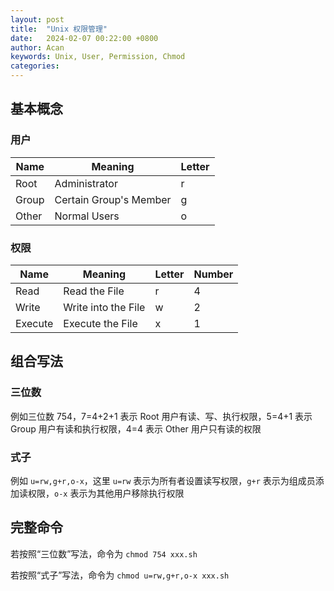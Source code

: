 ```yaml
---
layout: post
title:  "Unix 权限管理"
date:   2024-02-07 00:22:00 +0800
author: Acan
keywords: Unix, User, Permission, Chmod
categories: 
---
```


## 基本概念

### 用户

| Name  | Meaning                | Letter |
| ----- | ---------------------- | ------ |
| Root  | Administrator          | r      |
| Group | Certain Group's Member | g      |
| Other | Normal Users           | o      |

### 权限

| Name    | Meaning             | Letter | Number |
| ------- | ------------------- | ------ | ------ |
| Read    | Read the File       | r      | 4      |
| Write   | Write into the File | w      | 2      |
| Execute | Execute the File    | x      | 1      |

## 组合写法

### 三位数

例如三位数 754，7=4+2+1 表示 Root 用户有读、写、执行权限，5=4+1 表示 Group 用户有读和执行权限，4=4 表示 Other 用户只有读的权限

### 式子

例如 ```u=rw,g+r,o-x```，这里 `u=rw`  表示为所有者设置读写权限，`g+r` 表示为组成员添加读权限，`o-x` 表示为其他用户移除执行权限

## 完整命令

若按照“三位数”写法，命令为 ```chmod 754 xxx.sh```

若按照“式子”写法，命令为 ```chmod u=rw,g+r,o-x xxx.sh```
